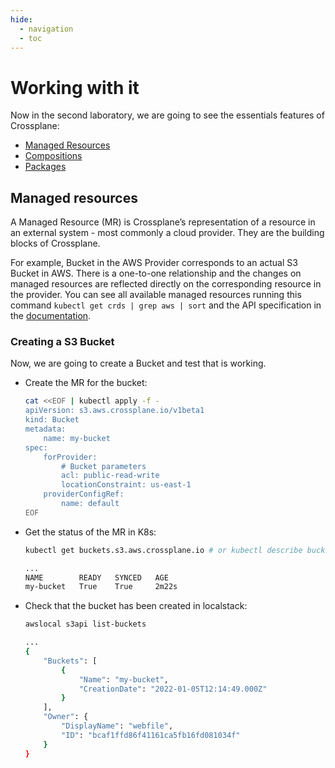 ```yaml
---
hide:
  - navigation
  - toc
---
```

# Working with it

Now in the second laboratory, we are going to see the essentials features of Crossplane:

- [Managed Resources](https://crossplane.io/docs/v1.6/concepts/managed-resources.html)
- [Compositions](https://crossplane.io/docs/v1.6/concepts/composition.html)
- [Packages](https://crossplane.io/docs/v1.6/concepts/packages.html)

## Managed resources

A Managed Resource (MR) is Crossplane’s representation of a resource in an external system - most commonly a cloud provider. They are the building blocks of Crossplane.

For example, Bucket in the AWS Provider corresponds to an actual S3 Bucket in AWS. There is a one-to-one relationship and the changes on managed resources are reflected directly on the corresponding resource in the provider. You can see all available managed resources running this command ```kubectl get crds | grep aws | sort``` and the API specification in the [documentation](https://doc.crds.dev/github.com/crossplane/provider-aws).


### Creating a S3 Bucket

Now, we are going to create a Bucket and test that is working.

- Create the MR for the bucket:
    
    ```bash
    cat <<EOF | kubectl apply -f -
    apiVersion: s3.aws.crossplane.io/v1beta1
    kind: Bucket
    metadata:
        name: my-bucket
    spec:
        forProvider:
            # Bucket parameters
            acl: public-read-write
            locationConstraint: us-east-1
        providerConfigRef:
            name: default
    EOF
    ```

- Get the status of the MR in K8s:
    
    ```bash
    kubectl get buckets.s3.aws.crossplane.io # or kubectl describe bucket -w

    ...
    NAME        READY   SYNCED   AGE
    my-bucket   True    True     2m22s
    ```

- Check that the bucket has been created in localstack:
    
    ```bash
    awslocal s3api list-buckets

    ...
    {
        "Buckets": [
            {
                "Name": "my-bucket",
                "CreationDate": "2022-01-05T12:14:49.000Z"
            }
        ],
        "Owner": {
            "DisplayName": "webfile",
            "ID": "bcaf1ffd86f41161ca5fb16fd081034f"
        }
    }
    ```
